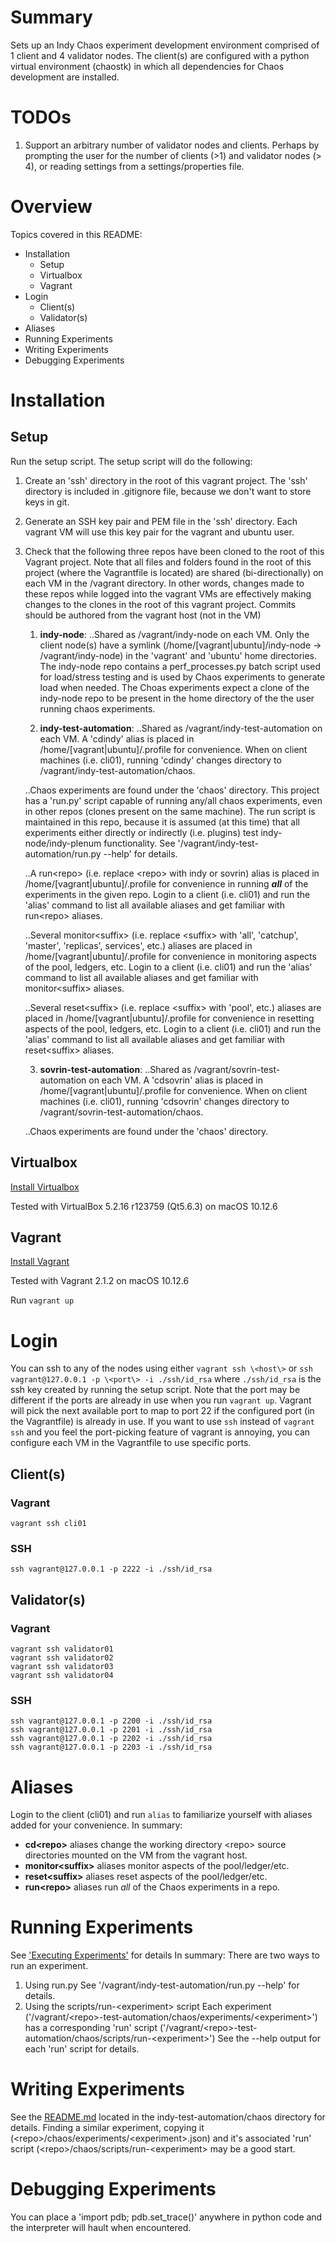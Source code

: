 # Summary
Sets up an Indy Chaos experiment development environment comprised of 1 client
and 4 validator nodes. The client(s) are configured with a python virtual
environment (chaostk) in which all dependencies for Chaos development
are installed.

# TODOs
1. Support an arbitrary number of validator nodes and clients. Perhaps by
   prompting the user for the number of clients (>1) and validator nodes (> 4),
   or reading settings from a settings/properties file.

# Overview
Topics covered in this README:
* Installation
  * Setup
  * Virtualbox
  * Vagrant
* Login
  * Client(s)
  * Validator(s)
* Aliases
* Running Experiments
* Writing Experiments
* Debugging Experiments
 
# Installation

## Setup
Run the setup script. The setup script will do the following:

1. Create an 'ssh' directory in the root of this vagrant project. The 'ssh'
   directory is included in .gitignore file, because we don't want to
   store keys in git.
2. Generate an SSH key pair and PEM file in the 'ssh' directory. Each vagrant VM
   will use this key pair for the vagrant and ubuntu user.
3. Check that the following three repos have been cloned to the root of this
   Vagrant project. Note that all files and folders found in the root of this
   project (where the Vagrantfile is located) are shared (bi-directionally) on
   each VM in the /vagrant directory. In other words, changes made to these
   repos while logged into the vagrant VMs are effectively making changes to the
   clones in the root of this vagrant project. Commits should be authored from
   the vagrant host (not in the VM)

   1. **indy-node**:
   ..Shared as /vagrant/indy-node on each VM. Only the client node(s) have a
     symlink (/home/[vagrant|ubuntu]/indy-node -> /vagrant/indy-node) in the
     'vagrant' and 'ubuntu' home directories. The indy-node repo contains a
     perf_processes.py batch script used for load/stress testing and is used by
     Chaos experiments to generate load when needed. The Choas experiments
     expect a clone of the indy-node repo to be present in the home directory of
     the the user running chaos experiments.

   2. **indy-test-automation**:
   ..Shared as /vagrant/indy-test-automation on each VM. A 'cdindy' alias is
     placed in /home/[vagrant|ubuntu]/.profile for convenience. When on client
     machines (i.e. cli01), running 'cdindy' changes directory to
     /vagrant/indy-test-automation/chaos.

   ..Chaos experiments are found under the 'chaos' directory. This project has a
     'run.py' script capable of running any/all chaos experiments, even in other
     repos (clones present on the same machine). The run script is maintained in
     this repo, because it is assumed (at this time) that all experiments either
     directly or indirectly (i.e. plugins) test indy-node/indy-plenum
     functionality. See '/vagrant/indy-test-automation/run.py --help' for
     details.

   ..A run\<repo\> (i.e. replace \<repo\> with indy or sovrin) alias is placed
     in /home/[vagrant|ubuntu]/.profile for convenience in running _**all**_ of
     the experiments in the given repo. Login to a client (i.e. cli01) and run
     the 'alias' command to list all available aliases and get familiar with
     run\<repo\> aliases.

   ..Several monitor\<suffix\> (i.e. replace \<suffix\> with 'all', 'catchup',
     'master', 'replicas', services', etc.) aliases are placed in
     /home/[vagrant|ubuntu]/.profile for convenience in monitoring aspects of
     the pool, ledgers, etc. Login to a client (i.e. cli01) and run the
     'alias' command to list all available aliases and get familiar with
     monitor\<suffix\> aliases.

   ..Several reset\<suffix\> (i.e. replace \<suffix\> with 'pool', etc.) aliases
     are placed in /home/[vagrant|ubuntu]/.profile for convenience in resetting
     aspects of the pool, ledgers, etc. Login to a client (i.e. cli01) and run
     the 'alias' command to list all available aliases and get familiar with
     reset\<suffix\> aliases.

   3. **sovrin-test-automation**:
   ..Shared as /vagrant/sovrin-test-automation on each VM. A 'cdsovrin' alias is
     placed in /home/[vagrant|ubuntu]/.profile for convenience. When on client
     machines (i.e. cli01), running 'cdsovrin' changes directory to
     /vagrant/sovrin-test-automation/chaos.

   ..Chaos experiments are found under the 'chaos' directory.

## Virtualbox

[Install Virtualbox](https://www.virtualbox.org/wiki/Downloads)

Tested with VirtualBox 5.2.16 r123759 (Qt5.6.3) on macOS 10.12.6 

## Vagrant

[Install Vagrant](https://www.vagrantup.com/docs/installation/)

Tested with Vagrant 2.1.2 on macOS 10.12.6 

Run `vagrant up`

# Login

You can ssh to any of the nodes using either `vagrant ssh \<host\>` or
`ssh vagrant@127.0.0.1 -p \<port\> -i ./ssh/id_rsa` where `./ssh/id_rsa` is the
ssh key created by running the setup script. Note that the port may be different
if the ports are already in use when you run `vagrant up`. Vagrant will pick the
next available port to map to port 22 if the configured port (in the
Vagrantfile) is already in use. If you want to use `ssh` instead of
`vagrant ssh` and you feel the port-picking feature of vagrant is annoying, you
can configure each VM in the Vagrantfile to use specific ports.
## Client(s)
### Vagrant
```
vagrant ssh cli01
```
### SSH
```
ssh vagrant@127.0.0.1 -p 2222 -i ./ssh/id_rsa
```
## Validator(s)
### Vagrant
```
vagrant ssh validator01
vagrant ssh validator02
vagrant ssh validator03
vagrant ssh validator04
```
### SSH
```
ssh vagrant@127.0.0.1 -p 2200 -i ./ssh/id_rsa
ssh vagrant@127.0.0.1 -p 2201 -i ./ssh/id_rsa
ssh vagrant@127.0.0.1 -p 2202 -i ./ssh/id_rsa
ssh vagrant@127.0.0.1 -p 2203 -i ./ssh/id_rsa
```

# Aliases
Login to the client (cli01) and run `alias` to familiarize yourself with aliases
added for your convenience.
In summary:
- **cd\<repo\>** aliases change the working directory \<repo\> source directories
  mounted on the VM from the vagrant host.
- **monitor\<suffix\>** aliases monitor aspects of the pool/ledger/etc.
- **reset\<suffix\>** aliases reset aspects of the pool/ledger/etc.
- **run\<repo\>** aliases run _all_ of the Chaos experiments in a repo.

# Running Experiments
See ['Executing Experiments'](https://github.com/ckochenower/indy-test-automation/blob/master/chaos/README.md#executing-experiments) for details
In summary: There are two ways to run an experiment.
1. Using run.py
   See '/vagrant/indy-test-automation/run.py --help' for details.
2. Using the scripts/run-\<experiment\> script
   Each experiment
   ('/vagrant/\<repo\>-test-automation/chaos/experiments/\<experiment\>') has a
   corresponding 'run' script
   ('/vagrant/\<repo\>-test-automation/chaos/scripts/run-\<experiment\>')
   See the --help output for each 'run' script for details.

# Writing Experiments
See the
[README.md](https://github.com/hyperledger/indy-test-automation/chaos/README.md)
located in the indy-test-automation/chaos directory for details.
Finding a similar experiment, copying it
(\<repo\>/chaos/experiments/\<experiment\>.json) and it's associated 'run' script
(\<repo\>/chaos/scripts/run-\<experiment\> may be a good start.

# Debugging Experiments
You can place a 'import pdb; pdb.set_trace()' anywhere in python code and the
interpreter will hault when encountered.
